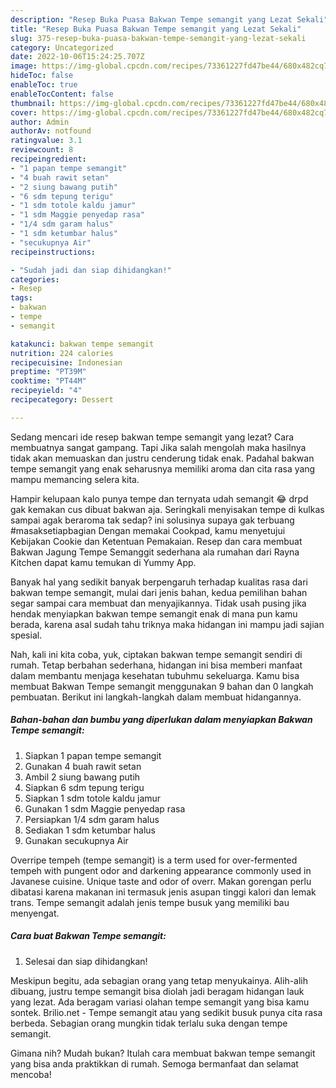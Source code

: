 ```yaml
---
description: "Resep Buka Puasa Bakwan Tempe semangit yang Lezat Sekali"
title: "Resep Buka Puasa Bakwan Tempe semangit yang Lezat Sekali"
slug: 375-resep-buka-puasa-bakwan-tempe-semangit-yang-lezat-sekali
category: Uncategorized
date: 2022-10-06T15:24:25.707Z
image: https://img-global.cpcdn.com/recipes/73361227fd47be44/680x482cq70/bakwan-tempe-semangit-foto-resep-utama.jpg
hideToc: false
enableToc: true
enableTocContent: false
thumbnail: https://img-global.cpcdn.com/recipes/73361227fd47be44/680x482cq70/bakwan-tempe-semangit-foto-resep-utama.jpg
cover: https://img-global.cpcdn.com/recipes/73361227fd47be44/680x482cq70/bakwan-tempe-semangit-foto-resep-utama.jpg
author: Admin
authorAv: notfound
ratingvalue: 3.1
reviewcount: 8
recipeingredient:
- "1 papan tempe semangit"
- "4 buah rawit setan"
- "2 siung bawang putih"
- "6 sdm tepung terigu"
- "1 sdm totole kaldu jamur"
- "1 sdm Maggie penyedap rasa"
- "1/4 sdm garam halus"
- "1 sdm ketumbar halus"
- "secukupnya Air"
recipeinstructions:

- "Sudah jadi dan siap dihidangkan!"
categories:
- Resep
tags:
- bakwan
- tempe
- semangit

katakunci: bakwan tempe semangit 
nutrition: 224 calories
recipecuisine: Indonesian
preptime: "PT39M"
cooktime: "PT44M"
recipeyield: "4"
recipecategory: Dessert

---
```



Sedang mencari ide resep bakwan tempe semangit yang lezat? Cara membuatnya sangat gampang. Tapi Jika salah mengolah maka hasilnya tidak akan memuaskan dan justru cenderung tidak enak. Padahal bakwan tempe semangit yang enak seharusnya memiliki aroma dan cita rasa yang mampu memancing selera kita.


Hampir kelupaan kalo punya tempe dan ternyata udah semangit 😂 drpd gak kemakan cus dibuat bakwan aja. Seringkali menyisakan tempe di kulkas sampai agak beraroma tak sedap? ini solusinya supaya gak terbuang #masaksetiapbagian Dengan memakai Cookpad, kamu menyetujui Kebijakan Cookie dan Ketentuan Pemakaian. Resep dan cara membuat Bakwan Jagung Tempe Semanggit sederhana ala rumahan dari Rayna Kitchen dapat kamu temukan di Yummy App.

Banyak hal yang sedikit banyak berpengaruh terhadap kualitas rasa dari bakwan tempe semangit, mulai dari jenis bahan, kedua pemilihan bahan segar sampai cara membuat dan menyajikannya. Tidak usah pusing jika hendak menyiapkan bakwan tempe semangit enak di mana pun kamu berada, karena asal sudah tahu triknya maka hidangan ini mampu jadi sajian spesial.


Nah, kali ini kita coba, yuk, ciptakan bakwan tempe semangit sendiri di rumah. Tetap berbahan sederhana, hidangan ini bisa memberi manfaat dalam membantu menjaga kesehatan tubuhmu sekeluarga. Kamu bisa membuat Bakwan Tempe semangit menggunakan 9 bahan dan 0 langkah pembuatan. Berikut ini langkah-langkah dalam membuat hidangannya.

<!--inarticleads1-->

##### Bahan-bahan dan bumbu yang diperlukan dalam menyiapkan Bakwan Tempe semangit:

1. Siapkan 1 papan tempe semangit
1. Gunakan 4 buah rawit setan
1. Ambil 2 siung bawang putih
1. Siapkan 6 sdm tepung terigu
1. Siapkan 1 sdm totole kaldu jamur
1. Gunakan 1 sdm Maggie penyedap rasa
1. Persiapkan 1/4 sdm garam halus
1. Sediakan 1 sdm ketumbar halus
1. Gunakan secukupnya Air


Overripe tempeh (tempe semangit) is a term used for over-fermented tempeh with pungent odor and darkening appearance commonly used in Javanese cuisine. Unique taste and odor of overr. Makan gorengan perlu dibatasi karena makanan ini termasuk jenis asupan tinggi kalori dan lemak trans. Tempe semangit adalah jenis tempe busuk yang memiliki bau menyengat. 

<!--inarticleads2-->

##### Cara buat Bakwan Tempe semangit:


1. Selesai dan siap dihidangkan!

Meskipun begitu, ada sebagian orang yang tetap menyukainya. Alih-alih dibuang, justru tempe semangit bisa diolah jadi beragam hidangan lauk yang lezat. Ada beragam variasi olahan tempe semangit yang bisa kamu sontek. Brilio.net - Tempe semangit atau yang sedikit busuk punya cita rasa berbeda. Sebagian orang mungkin tidak terlalu suka dengan tempe semangit. 

Gimana nih? Mudah bukan? Itulah cara membuat bakwan tempe semangit yang bisa anda praktikkan di rumah. Semoga bermanfaat dan selamat mencoba!
